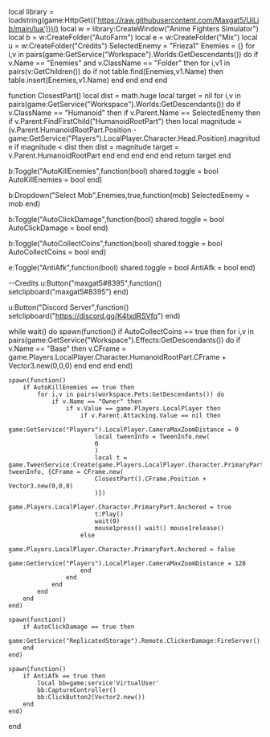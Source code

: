 local library = loadstring(game:HttpGet(('https://raw.githubusercontent.com/Maxgat5/UiLib/main/lua')))()
local w = library:CreateWindow("Anime Fighters Simulator")
local b = w:CreateFolder("AutoFarm")
local e = w:CreateFolder("Mix")
local u = w:CreateFolder("Credits")
SelectedEnemy = "Frieza1"
Enemies = {}
for i,v in pairs(game:GetService("Workspace").Worlds:GetDescendants()) do
    if v.Name == "Enemies" and v.ClassName == "Folder" then
        for i,v1 in pairs(v:GetChildren()) do
            if not table.find(Enemies,v1.Name) then
                table.insert(Enemies,v1.Name)
            end
        end
    end
end

function ClosestPart()
    local dist = math.huge
    local target = nil
    for i,v in pairs(game:GetService("Workspace").Worlds:GetDescendants()) do
        if v.ClassName == "Humanoid" then
            if v.Parent.Name == SelectedEnemy then
                if v.Parent:FindFirstChild("HumanoidRootPart") then
                    local magnitude = (v.Parent.HumanoidRootPart.Position - game:GetService("Players").LocalPlayer.Character.Head.Position).magnitude
                    if magnitude < dist then
                        dist = magnitude
                        target = v.Parent.HumanoidRootPart
                    end
                end
            end
        end
    end
    return target
end

b:Toggle("AutoKillEnemies",function(bool)
    shared.toggle = bool
    AutoKillEnemies = bool
end)

b:Dropdown("Select Mob",Enemies,true,function(mob)
    SelectedEnemy = mob
end)

b:Toggle("AutoClickDamage",function(bool)
    shared.toggle = bool
    AutoClickDamage = bool
end)

b:Toggle("AutoCollectCoins",function(bool)
    shared.toggle = bool
    AutoCollectCoins = bool
end)

e:Toggle("AntiAfk",function(bool)
    shared.toggle = bool
    AntiAfk = bool
end)

--Credits
u:Button("maxgat5#8395",function()
    setclipboard("maxgat5#8395")
end)
 
u:Button("Discord Server",function()
    setclipboard("https://discord.gg/K4txdRSVfq")
end)

while wait() do
    spawn(function()
        if AutoCollectCoins == true then
            for i,v in pairs(game:GetService("Workspace").Effects:GetDescendants()) do
                if v.Name == "Base" then
                    v.CFrame = game.Players.LocalPlayer.Character.HumanoidRootPart.CFrame + Vector3.new(0,0,0)
                end
            end
        end
    end)
    
    spawn(function()
        if AutoKillEnemies == true then
            for i,v in pairs(workspace.Pets:GetDescendants()) do
                if v.Name == "Owner" then
                    if v.Value == game.Players.LocalPlayer then
                        if v.Parent.Attacking.Value == nil then
                            game:GetService("Players").LocalPlayer.CameraMaxZoomDistance = 0
                            local tweenInfo = TweenInfo.new(
                            0
                            )
                            local t = game.TweenService:Create(game.Players.LocalPlayer.Character.PrimaryPart, tweenInfo, {CFrame = CFrame.new(
                            ClosestPart().CFrame.Position + Vector3.new(0,0,0)
                            )})
                            game.Players.LocalPlayer.Character.PrimaryPart.Anchored = true 
                            t:Play()
                            wait(0)
                            mouse1press() wait() mouse1release()
                        else
                            game.Players.LocalPlayer.Character.PrimaryPart.Anchored = false
                            game:GetService("Players").LocalPlayer.CameraMaxZoomDistance = 128
                        end
                    end
                end
            end
        end
    end)
    
    spawn(function()
        if AutoClickDamage == true then
            game:GetService("ReplicatedStorage").Remote.ClickerDamage:FireServer()
        end
    end)
    
    spawn(function()
        if AntiAfk == true then
            local bb=game:service'VirtualUser'
            bb:CaptureController()
            bb:ClickButton2(Vector2.new())
        end
    end)
end
